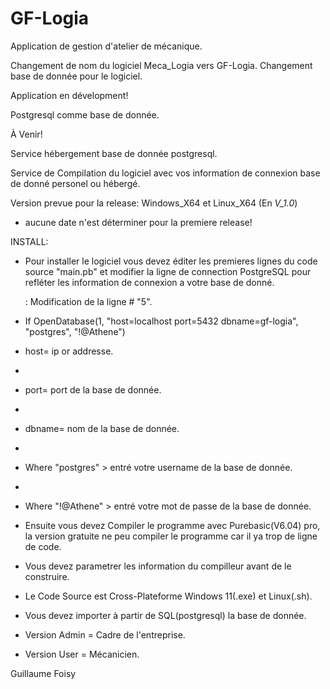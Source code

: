 # GF-Logia
Application de gestion d'atelier de mécanique.

Changement de nom du logiciel Meca_Logia vers GF-Logia.
Changement base de donnée pour le logiciel.

Application en dévelopment!

Postgresql comme base de donnée.

À Venir!

Service hébergement base de donnée postgresql.

Service de Compilation du logiciel avec vos information de connexion base de donné personel ou hébergé.

Version prevue pour la release: Windows_X64 et Linux_X64 (En *V_1.0*) 
- aucune date n'est déterminer pour la premiere release!

INSTALL:

- Pour installer le logiciel vous devez éditer les premieres lignes du code source "main.pb" et modifier la ligne de connection PostgreSQL pour refléter les information de connexion a votre base de donné.

   : Modification de la ligne # "5".
  
-   If OpenDatabase(1, "host=localhost port=5432 dbname=gf-logia", "postgres", "!@Athene")

-   host= ip or addresse.
-   
-   port= port de la base de donnée.
-   
-   dbname=  nom de la base de donnée.
-   
-   Where "postgres"  > entré votre username de la base de donnée.
-   
-   Where "!@Athene"  > entré votre mot de passe de la base de donnée.


- Ensuite vous devez Compiler le programme avec Purebasic(V6.04) pro, la version gratuite ne peu compiler le programme car il ya trop de ligne de code.

- Vous devez parametrer les information du compilleur avant de le construire.

- Le Code Source est Cross-Plateforme Windows 11(.exe) et Linux(.sh).

- Vous devez importer à partir de SQL(postgresql) la base de donnée.



- Version Admin  = Cadre de l'entreprise.
- Version User   = Mécanicien.

  
Guillaume Foisy
